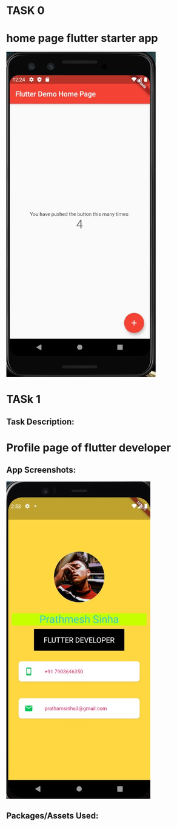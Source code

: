 # TASK 0
# home page flutter starter app
![SCREENSHOT OF FLUTTER](https://github.com/skully-coder/IECSE-App-Winter-Project-20/blob/Prathmesh-Sinha/SCREENSHOT%20OF%20FLUTTER.JPG)
# TASk 1
## Task Description:
# Profile page of flutter developer

## App Screenshots:

![SCREENSHOT OF PROFILE](https://github.com/skully-coder/IECSE-App-Winter-Project-20/blob/Prathmesh-Sinha/TASK%201/ProfileApp.jpg)

## Packages/Assets Used:
